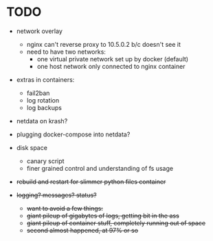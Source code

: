 # TODO

- network overlay
    - nginx can't reverse proxy to 10.5.0.2 b/c doesn't see it
    - need to have two networks:
        - one virtual private network set up by docker (default)
        - one host network only connected to nginx container

- extras in containers:
    - fail2ban
    - log rotation
    - log backups
- netdata on krash?
- plugging docker-compose into netdata?
- disk space
    - canary script
    - finer grained control and understanding of fs usage

- <s>rebuild and restart for slimmer python files container</s>
- <s>logging? messages? status?
    - want to avoid a few things:
    - giant pileup of gigabytes of logs, getting bit in the ass
    - giant pileup of container stuff, completely running out of space
    - second almost happened, at 97% or so</s>
